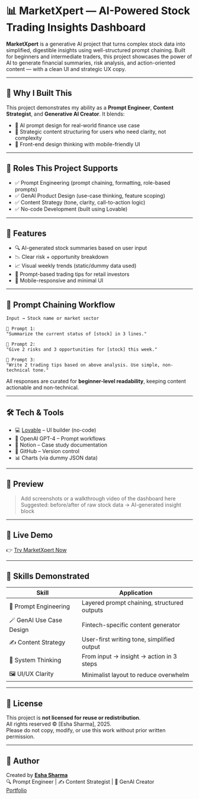 
# 📊 MarketXpert — AI-Powered Stock Trading Insights Dashboard

**MarketXpert** is a generative AI project that turns complex stock data into simplified, digestible insights using well-structured prompt chaining. Built for beginners and intermediate traders, this project showcases the power of AI to generate financial summaries, risk analysis, and action-oriented content — with a clean UI and strategic UX copy.

---

## 🎯 Why I Built This

This project demonstrates my ability as a **Prompt Engineer**, **Content Strategist**, and **Generative AI Creator**. It blends:

- 📌 AI prompt design for real-world finance use case  
- 🧠 Strategic content structuring for users who need clarity, not complexity  
- 🎨 Front-end design thinking with mobile-friendly UI  

---

## 💼 Roles This Project Supports

- ✅ Prompt Engineering (prompt chaining, formatting, role-based prompts)  
- ✅ GenAI Product Design (use-case thinking, feature scoping)  
- ✅ Content Strategy (tone, clarity, call-to-action logic)  
- ✅ No-code Development (built using Lovable)

---

## 🚀 Features

- 🔍 AI-generated stock summaries based on user input  
- 📉 Clear risk + opportunity breakdown  
- 📈 Visual weekly trends (static/dummy data used)  
- 🧠 Prompt-based trading tips for retail investors  
- 📱 Mobile-responsive and minimal UI  

---

## 🧠 Prompt Chaining Workflow

```
Input → Stock name or market sector

🔹 Prompt 1:
"Summarize the current status of [stock] in 3 lines."

🔹 Prompt 2:
"Give 2 risks and 3 opportunities for [stock] this week."

🔹 Prompt 3:
"Write 2 trading tips based on above analysis. Use simple, non-technical tone."
```

All responses are curated for **beginner-level readability**, keeping content actionable and non-technical.

---

## 🛠 Tech & Tools

- 💻 [Lovable](https://marketexpertdash.lovable.app/) – UI builder (no-code)  
- 🤖 OpenAI GPT-4 – Prompt workflows  
- 🧾 Notion – Case study documentation  
- 🐙 GitHub – Version control  
- 📊 Charts (via dummy JSON data)

---

## 📸 Preview

> Add screenshots or a walkthrough video of the dashboard here  
> Suggested: before/after of raw stock data → AI-generated insight block  

---

## 🔗 Live Demo

👉 [Try MarketXpert Now](https://marketexpertdash.lovable.app/)

---

## 🧩 Skills Demonstrated

| Skill | Application |
|-------|-------------|
| 🧠 Prompt Engineering | Layered prompt chaining, structured outputs |
| 🪄 GenAI Use Case Design | Fintech-specific content generator |
| ✍️ Content Strategy | User-first writing tone, simplified output |
| 🧱 System Thinking | From input → insight → action in 3 steps |
| 🖼️ UI/UX Clarity | Minimalist layout to reduce overwhelm |

---

## 📄 License
This project is **not licensed for reuse or redistribution**.  
All rights reserved © [Esha Sharma], 2025.  
Please do not copy, modify, or use this work without prior written permission.


---

## 👤 Author

Created by **[Esha Sharma](https://eshadesignportfolio.framer.website)**  
🔍 Prompt Engineer | ✍️ Content Strategist | 🤖 GenAI Creator  
 [Portfolio](https://eshadesignportfolio.framer.website)
